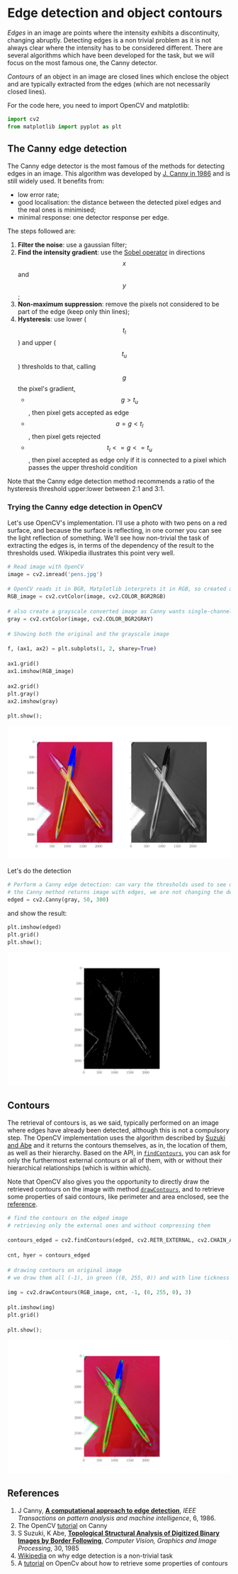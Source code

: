# Edge detection and object contours

_Edges_ in an image are points where the intensity exhibits a discontinuity, changing abruptly. Detecting edges is a non trivial problem as it is not always clear where the intensity has to be considered different. There are several algorithms which have been developed for the task, but we will focus on the most famous one, the Canny detector.

_Contours_ of an object in an image are closed lines which enclose the object and are typically extracted from the edges \(which are not necessarily closed lines\).

For the code here, you need to import OpenCV and matplotlib:

```python
import cv2
from matplotlib import pyplot as plt
```

## The Canny edge detection

The Canny edge detector is the most famous of the methods for detecting edges in an image. This algorithm was developed by [J. Canny in 1986](edge-detection-and-object-contours.md#references) and is still widely used. It benefits from:

* low error rate;
* good localisation: the distance between the detected pixel edges and the real ones is minimised;
* minimal response: one detector response per edge.

The steps followed are:

1. **Filter the noise**: use a gaussian filter;
2. **Find the intensity gradient**: use the [Sobel operator](../intro-quantifying-images-and-some-glossary/notes-on-the-formalism.md#the-sobel-operator) in directions$$x$$and$$y$$;
3. **Non-maximum suppression**:  remove the pixels not considered to be part of the edge \(keep only thin lines\);
4. **Hysteresis**: use lower \($$t_l$$\) and upper \($$t_u$$\) thresholds to that, calling$$g$$the pixel's gradient,
   * $$g > t_u$$, then pixel gets accepted as edge
   * $$a = g < t_l$$, then pixel gets rejected
   * $$t_l <= g <= t_u$$, then pixel accepted as edge only if it is connected to a pixel which passes the upper threshold condition

Note that the Canny edge detection method recommends a ratio of the hysteresis threshold upper:lower between 2:1 and 3:1.

### Trying the Canny edge detection in OpenCV

Let's use OpenCV's implementation. I'll use a photo with two pens on a red surface, and because the surface is reflecting, in one corner you can see the light reflection of something. We'll see how non-trivial the task of extracting the edges is, in terms of the dependency of the result to the thresholds used. Wikipedia illustrates this point very well.

```python
# Read image with OpenCV
image = cv2.imread('pens.jpg')

# OpenCV reads it in BGR, Matplotlib interprets it in RGB, so created a converted colourspace one
RGB_image = cv2.cvtColor(image, cv2.COLOR_BGR2RGB)

# also create a grayscale converted image as Canny wants single-channel input
gray = cv2.cvtColor(image, cv2.COLOR_BGR2GRAY)

# Showing both the original and the grayscale image

f, (ax1, ax2) = plt.subplots(1, 2, sharey=True)

ax1.grid()
ax1.imshow(RGB_image)

ax2.grid()
plt.gray()
ax2.imshow(gray)

plt.show();
```

![Original image and its grayscale version](../../.gitbook/assets/cv-pens.png)

Let's do the detection

```python
# Perform a Canny edge detection: can vary the thresholds used to see differences
# the Canny method returns image with edges, we are not changing the default aperture size of the Sobel operator (3)
edged = cv2.Canny(gray, 50, 300)
```

and show the result:

```python
plt.imshow(edged)
plt.grid()
plt.show();
```

![Canny edge detection on the image](../../.gitbook/assets/canny.png)

## Contours

The retrieval of contours is, as we said, typically performed on an image where edges have already been detected, although this is not a compulsory step. The OpenCV implementation uses the algorithm described by [Suzuki and Abe](edge-detection-and-object-contours.md#references) and it returns the contours themselves, as in, the location of them, as well as their hierarchy. Based on the API, in [`findContours`](http://docs.opencv.org/2.4/modules/imgproc/doc/structural_analysis_and_shape_descriptors.html?highlight=findcontours#findcontours), you can ask for only the furthermost external contours or all of them, with or without their hierarchical relationships \(which is within which\).

Note that OpenCV also gives you the opportunity to directly draw the retrieved contours on the image with method [`drawContours`](http://docs.opencv.org/2.4/modules/imgproc/doc/structural_analysis_and_shape_descriptors.html?highlight=findcontours#drawcontours), and to retrieve some properties of said contours, like perimeter and area enclosed, see the [reference](edge-detection-and-object-contours.md#references).

```python
# find the contours on the edged image
# retrieving only the external ones and without compressing them

contours_edged = cv2.findContours(edged, cv2.RETR_EXTERNAL, cv2.CHAIN_APPROX_NONE)

cnt, hyer = contours_edged

# drawing contours on original image
# we draw them all (-1), in green ((0, 255, 0)) and with line tickness 3

img = cv2.drawContours(RGB_image, cnt, -1, (0, 255, 0), 3)

plt.imshow(img)
plt.grid()

plt.show();
```

![Contours detected in the photo](../../.gitbook/assets/cnt.png)

## References

1.  J Canny, [**A computational approach to edge detection**](http://citeseerx.ist.psu.edu/viewdoc/download?doi=10.1.1.420.3300&rep=rep1&type=pdf), _IEEE Transactions on pattern analysis and machine intelligence_, 6, 1986.
2.  The OpenCV [tutorial](http://docs.opencv.org/trunk/da/d22/tutorial_py_canny.html) on Canny
3.  S Suzuki, K Abe, [**Topological Structural Analysis of Digitized Binary Images by Border Following**](http://s3.amazonaws.com/academia.edu.documents/38698235/suzuki1985.pdf?AWSAccessKeyId=AKIAIWOWYYGZ2Y53UL3A&Expires=1500731725&Signature=QpLT9aA2J4BneMQ%2FF3EauPKiZ68%3D&response-content-disposition=inline%3B%20filename%3DTopological_Structural_Analysis_of_Digit.pdf), _Computer Vision, Graphics and Image Processing_, 30, 1985
4. [Wikipedia](https://en.wikipedia.org/wiki/Edge_detection#Why_it_is_a_non-trivial_task) on why edge detection is a non-trivial task
5. A [tutorial](https://opencv-python-tutroals.readthedocs.io/en/latest/py_tutorials/py_imgproc/py_contours/py_contour_features/py_contour_features.html?highlight=contourarea) on OpenCv about how to retrieve some properties of contours

